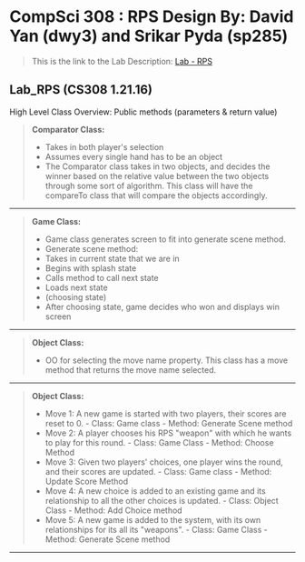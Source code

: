 CompSci 308 : RPS Design 
By: David Yan (dwy3) and Srikar Pyda (sp285)
===================

> This is the link to the Lab Description: 
[Lab - RPS](http://www.cs.duke.edu/courses/compsci308/spring16/classwork/02_design_rps/index.php)

Lab_RPS (CS308 1.21.16)
-------------
High Level Class Overview:
Public methods (parameters & return value)
> **Comparator Class:**
> - Takes in both player's selection
> - Assumes every single hand has to be an object
> - The Comparator class takes in two objects, and decides the winner based on the relative value between the two objects through some sort of algorithm. This class will have the compareTo class that will compare the objects accordingly.


---------------------

> **Game Class:**
> - Game class generates screen to fit into generate scene method.
> - Generate scene method:
> - Takes in current state that we are in 
> - Begins with splash state
> - Calls method to call next state
> - Loads next state 
> - (choosing state)
> - After choosing state, game decides who won and displays win screen

---------------------

> **Object Class:**
> - OO for selecting the move name property. This class has a move method that returns the move name selected.


---------------------


> **Object Class:**
> - Move 1: A new game is started with two players, their scores are reset to 0.
	- Class: Game class
	- Method: Generate Scene method
> - Move 2: A player chooses his RPS "weapon" with which he wants to play for this round.
	- Class: Game Class
	- Method: Choose Method
> - Move 3: Given two players' choices, one player wins the round, and their scores are updated.
	- Class: Game class
	- Method:  Update Score Method
> - Move 4: A new choice is added to an existing game and its relationship to all the other choices is updated.
	- Class: Object Class
	- Method: Add Choice method
> - Move 5: A new game is added to the system, with its own relationships for its all its "weapons".
	- Class: Game Class
	- Method: Generate Scene method


---------------------




